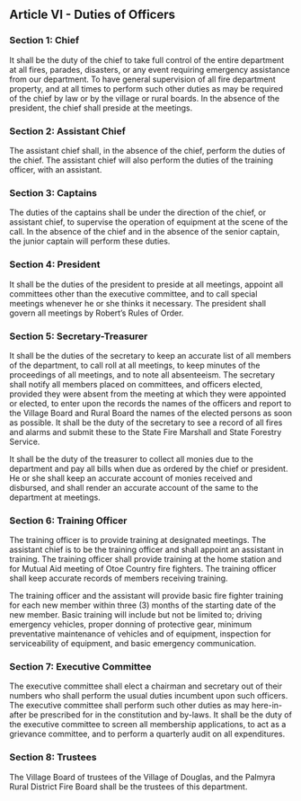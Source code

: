 ## Article VI - Duties of Officers

### Section 1: Chief

It shall be the duty of the chief to take full control of the entire department at all fires, parades, disasters, or any event requiring emergency assistance from our department. To have general supervision of all fire department property, and at all times to perform such other duties as may be required of the chief by law or by the village or rural boards. In the absence of the president, the chief shall preside at the meetings.

### Section 2: Assistant Chief

The assistant chief shall, in the absence of the chief, perform the duties of the chief. The assistant chief will also perform the duties of the training officer, with an assistant.

### Section 3: Captains

The duties of the captains shall be under the direction of the chief, or assistant chief, to supervise the operation of equipment at the scene of the call. In the absence of the chief and in the absence of the senior captain, the junior captain will perform these duties.

### Section 4: President

It shall be the duties of the president to preside at all meetings, appoint all committees other than the executive committee, and to call special meetings whenever he or she thinks it necessary. The president shall govern all meetings by Robert’s Rules of Order.

### Section 5: Secretary-Treasurer

It shall be the duties of the secretary to keep an accurate list of all members of the department, to call roll at all meetings, to keep minutes of the proceedings of all meetings, and to note all absenteeism. The secretary shall notify all members placed on committees, and officers elected, provided they were absent from the meeting at which they were appointed or elected, to enter upon the records the names of the officers and report to the Village Board and Rural Board the names of the elected persons as soon as possible. It shall be the duty of the secretary to see a record of all fires and alarms and submit these to the State Fire Marshall and State Forestry Service.

It shall be the duty of the treasurer to collect all monies due to the department and pay all bills when due as ordered by the chief or president. He or she shall keep an accurate account of monies received and disbursed, and shall render an accurate account of the same to the department at meetings.

### Section 6: Training Officer

The training officer is to provide training at designated meetings. The assistant chief is to be the training officer and shall appoint an assistant in training. The training officer shall provide training at the home station and for Mutual Aid meeting of Otoe Country fire fighters. The training officer shall keep accurate records of members receiving training.

The training officer and the assistant will provide basic fire fighter training for each new member within three (3) months of the starting date of the new member. Basic training will include but not be limited to; driving emergency vehicles, proper donning of protective gear, minimum preventative maintenance of vehicles and of equipment, inspection for serviceability of equipment, and basic emergency communication.

### Section 7: Executive Committee

The executive committee shall elect a chairman and secretary out of their numbers who shall perform the usual duties incumbent upon such officers. The executive committee shall perform such other duties as may here-in-after be prescribed for in the constitution and by-laws. It shall be the duty of the executive committee to screen all membership applications, to act as a grievance committee, and to perform a quarterly audit on all expenditures.

### Section 8: Trustees

The Village Board of trustees of the Village of Douglas, and the Palmyra Rural District Fire Board shall be the trustees of this department.